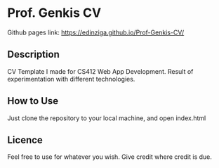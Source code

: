 # Prof. Genkis CV
 Github pages link: https://edinziga.github.io/Prof-Genkis-CV/

## Description
 CV Template I made for CS412 Web App Development. Result of experimentation with different technologies.
 
## How to Use
 Just clone the repository to your local machine, and open index.html
 
 ## Licence 
  Feel free to use for whatever you wish. Give credit where credit is due.
